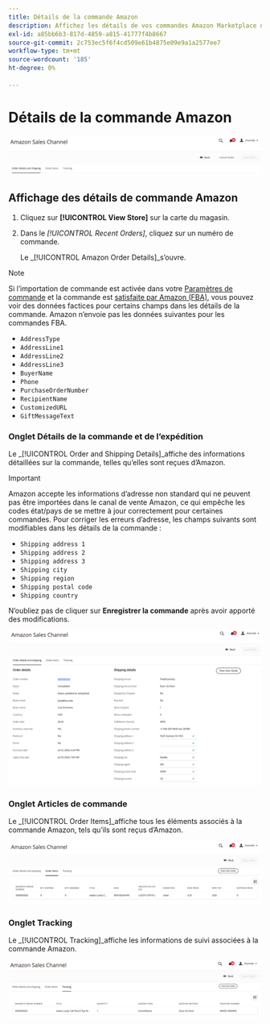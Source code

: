 ```yaml
---
title: Détails de la commande Amazon
description: Affichez les détails de vos commandes Amazon Marketplace dans l’administrateur Adobe Commerce ou Magento Open Source.
exl-id: a85bb6b3-817d-4859-a815-41777f4b8667
source-git-commit: 2c753ec5f6f4cd509e61b4875e09e9a1a2577ee7
workflow-type: tm+mt
source-wordcount: '185'
ht-degree: 0%

---
```


# Détails de la commande Amazon

![Détails de la commande Amazon](assets/amazon-order-details-header.png)

## Affichage des détails de commande Amazon

1. Cliquez sur **[!UICONTROL View Store]** sur la carte du magasin.

1. Dans le _[!UICONTROL Recent Orders]_, cliquez sur un numéro de commande.

   Le _[!UICONTROL Amazon Order Details]_s’ouvre.

>[!NOTE]
>
>Si l’importation de commande est activée dans votre [Paramètres de commande](./order-settings.md) et la commande est [satisfaite par Amazon (FBA)](./fulfilled-by.md), vous pouvez voir des données factices pour certains champs dans les détails de la commande. Amazon n’envoie pas les données suivantes pour les commandes FBA.
>
> - `AddressType`
> - `AddressLine1`
> - `AddressLine2`
> - `AddressLine3`
> - `BuyerName`
> - `Phone`
> - `PurchaseOrderNumber`
> - `RecipientName`
> - `CustomizedURL`
> - `GiftMessageText`


### Onglet Détails de la commande et de l’expédition

Le _[!UICONTROL Order and Shipping Details]_affiche des informations détaillées sur la commande, telles qu’elles sont reçues d’Amazon.

>[!IMPORTANT]
>
>Amazon accepte les informations d’adresse non standard qui ne peuvent pas être importées dans le canal de vente Amazon, ce qui empêche les codes état/pays de se mettre à jour correctement pour certaines commandes. Pour corriger les erreurs d’adresse, les champs suivants sont modifiables dans les détails de la commande :
>
>- `Shipping address 1`
>- `Shipping address 2`
>- `Shipping address 3`
>- `Shipping city`
>- `Shipping region`
>- `Shipping postal code`
>- `Shipping country`
>
>N’oubliez pas de cliquer sur **Enregistrer la commande** après avoir apporté des modifications.

![Détails de la commande et de l’expédition](assets/amazon-order-details.png)

### Onglet Articles de commande

Le _[!UICONTROL Order Items]_affiche tous les éléments associés à la commande Amazon, tels qu’ils sont reçus d’Amazon.

![Détails de l’article de commande](assets/amazon-order-item-details.png)

### Onglet Tracking

Le _[!UICONTROL Tracking]_affiche les informations de suivi associées à la commande Amazon.

![Détails du suivi](assets/amazon-order-tracking-details.png)
